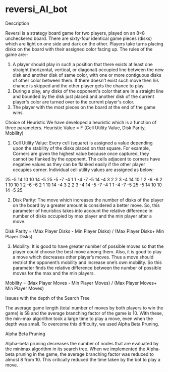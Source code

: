 # reversi_AI_bot


Description

Reversi is a strategy board game for two players, played on an 8×8 uncheckered board. There are sixty-four identical game pieces (disks) which are light on one side and dark on the other. Players take turns placing disks on the board with their assigned color facing up.
The rules of the game are:-
1)	A player should play in such a position that there exists at least one straight (horizontal, vertical, or diagonal) occupied line between the new disk and another disk of same color, with one or more contiguous disks of other color between them. If there doesn’t exist such move then his chance is skipped and the other player gets the chance to play.
2)	During a play, any disks of the opponent's color that are in a straight line and bounded by the disk just placed and another disk of the current player's color are turned over to the current player's color.
3)	The player with the most pieces on the board at the end of the game wins.

Choice of Heuristic
We have developed a heuristic which is a function of three parameters.
Heuristic Value = F (Cell Utility Value, Disk Parity, Mobility)

1) Cell Utility Value: Every cell (square) is assigned a value depending upon the stability of the disks placed on that square. For example, Corners are given the highest value because once captured, they cannot be flanked by the opponent. The cells adjacent to corners have negative values as they can be flanked easily if the other player occupies corner. Individual cell utility values are assigned as below:

25	-5	14	10	10	14	-5	25
-5	-7	-4	1	1	-4	-7	-5
14	-4	3	2	2	3	-4	14
10	1	2	-6	-6	2	1	10
10	1	2	-6	-6	2	1	10
14	-4	3	2	2	3	-4	14
-5	-7	-4	1	1	-4	-7	-5
25	-5	14	10	10	14	-5	25

2) Disk Parity: The move which increases the number of disks of the player on the board by a greater amount is considered a better move. So, this parameter of heuristics takes into account the relative difference in number of disks occupied by max player and the min player after a move.

Disk Parity = 
	(Max Player Disks - Min Player Disks) / (Max Player Disks+ Min Player Disks)

3) Mobility: It is good to have greater number of possible moves so that the player could choose the best move among them. Also, it is good to play a move which decreases other player’s moves. Thus a move should restrict the opponent’s mobility and increase one’s own mobility. So this parameter finds the relative difference between the number of possible moves for the max and the min players.

Mobility = 
(Max Player Moves - Min Player Moves) / (Max Player Moves+ Min Player Moves)

	
Issues with the depth of the Search Tree

The average game length (total number of moves by both players to win the game) is 58 and the average branching factor of the game is 10. With these, the min-max algorithm took a large time to play a move, even when the depth was small.
To overcome this difficulty, we used Alpha Beta Pruning.

Alpha Beta Pruning

Alpha–beta pruning decreases the number of nodes that are evaluated by the minimax algorithm in its search tree. 
When we implemented the Alpha-beta pruning in the game, the average branching factor was reduced to almost 8 from 10. This critically reduced the time taken by the bot to play a move.  


 
 


